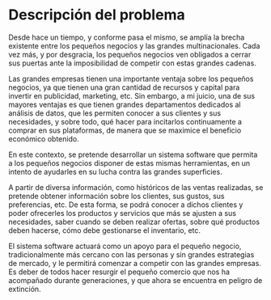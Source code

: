 # Descripción del problema

Desde hace un tiempo, y conforme pasa el mismo, se amplía la brecha existente entre los pequeños negocios y las grandes multinacionales. Cada vez más, y por desgracia, los pequeños negocios ven obligados a cerrar sus puertas ante la imposibilidad de competir con estas grandes cadenas.

Las grandes empresas tienen una importante ventaja sobre los pequeños negocios, ya que tienen una gran cantidad de recursos y capital para invertir en publicidad, marketing, etc. Sin embargo, a mi juicio, una de sus mayores ventajas es que tienen grandes departamentos dedicados al análisis de datos, que les permiten conocer a sus clientes y sus necesidades, y sobre todo, qué hacer para incitarlos continuamente a comprar en sus plataformas, de manera que se maximice el beneficio económico obtenido.

En este contexto, se pretende desarrollar un sistema software que permita a los pequeños negocios disponer de estas mismas herramientas, en un intento de ayudarles en su lucha contra las grandes superficies.

A partir de diversa información, como históricos de las ventas realizadas, se pretende obtener información sobre los clientes, sus gustos, sus preferencias, etc. De esta forma, se podrá conocer a dichos clientes y poder ofrecerles los productos y servicios que más se ajusten a sus necesidades, saber cuando se deben realizar ofertas, sobre qué productos deben hacerse, cómo debe gestionarse el inventario, etc. 

El sistema software actuará como un apoyo para el pequeño negocio, tradicionalmente más cercano con las personas y sin grandes estrategias de mercado, y le permitirá comenzar a competir con las grandes empresas. Es deber de todos hacer resurgir el pequeño comercio que nos ha acompañado durante generaciones, y que ahora se encuentra en peligro de extinción.

